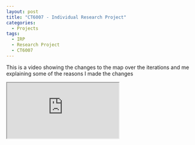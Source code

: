 ```yaml
---
layout: post
title: "CT6007 - Individual Research Project"
categories:
  - Projects
tags:
  - IRP
  - Research Project
  - CT6007
---
```


This is a video showing the changes to the map over the iterations and me explaining some of the reasons I made the changes
<iframe src="https://docs.google.com/document/d/e/2PACX-1vTv8taWIDsNDzyL4UsmWYb3w_mAYw38201dNzImWu76x_H1hzze3Q8canQLzGqL3w/pub?embedded=true"> width="1800" height="1200"></iframe>
